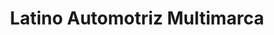 ---
title: "Latino Automotriz Multimarca"
url: /quito/latino-automotriz-multimarca/
shop: reparación de automóviles
---